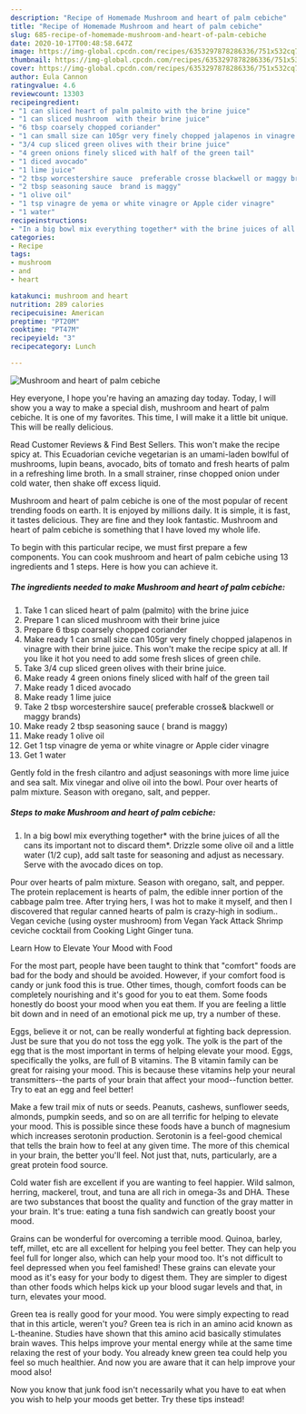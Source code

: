```yaml
---
description: "Recipe of Homemade Mushroom and heart of palm cebiche"
title: "Recipe of Homemade Mushroom and heart of palm cebiche"
slug: 685-recipe-of-homemade-mushroom-and-heart-of-palm-cebiche
date: 2020-10-17T00:48:58.647Z
image: https://img-global.cpcdn.com/recipes/6353297878286336/751x532cq70/mushroom-and-heart-of-palm-cebiche-recipe-main-photo.jpg
thumbnail: https://img-global.cpcdn.com/recipes/6353297878286336/751x532cq70/mushroom-and-heart-of-palm-cebiche-recipe-main-photo.jpg
cover: https://img-global.cpcdn.com/recipes/6353297878286336/751x532cq70/mushroom-and-heart-of-palm-cebiche-recipe-main-photo.jpg
author: Eula Cannon
ratingvalue: 4.6
reviewcount: 13303
recipeingredient:
- "1 can sliced heart of palm palmito with the brine juice"
- "1 can sliced mushroom  with their brine juice"
- "6 tbsp coarsely chopped coriander"
- "1 can small size can 105gr very finely chopped jalapenos in vinagre with their brine juice This wont make the recipe spicy at all If you like it hot you need to add some fresh slices of green chile"
- "3/4 cup sliced green olives with their brine juice"
- "4 green onions finely sliced with half of the green tail"
- "1 diced avocado"
- "1 lime juice"
- "2 tbsp worcestershire sauce  preferable crosse blackwell or maggy brands"
- "2 tbsp seasoning sauce  brand is maggy"
- "1 olive oil"
- "1 tsp vinagre de yema or white vinagre or Apple cider vinagre"
- "1 water"
recipeinstructions:
- "In a big bowl mix everything together* with the brine juices of all the cans its important not to discard them*. Drizzle some olive oil and a little water (1/2  cup), add salt taste for seasoning and adjust as necessary.  Serve with the avocado dices on top."
categories:
- Recipe
tags:
- mushroom
- and
- heart

katakunci: mushroom and heart 
nutrition: 289 calories
recipecuisine: American
preptime: "PT20M"
cooktime: "PT47M"
recipeyield: "3"
recipecategory: Lunch

---
```



![Mushroom and heart of palm cebiche](https://img-global.cpcdn.com/recipes/6353297878286336/751x532cq70/mushroom-and-heart-of-palm-cebiche-recipe-main-photo.jpg)

Hey everyone, I hope you're having an amazing day today. Today, I will show you a way to make a special dish, mushroom and heart of palm cebiche. It is one of my favorites. This time, I will make it a little bit unique. This will be really delicious.

Read Customer Reviews &amp; Find Best Sellers. This won&#39;t make the recipe spicy at. This Ecuadorian ceviche vegetarian is an umami-laden bowlful of mushrooms, lupin beans, avocado, bits of tomato and fresh hearts of palm in a refreshing lime broth. In a small strainer, rinse chopped onion under cold water, then shake off excess liquid.

Mushroom and heart of palm cebiche is one of the most popular of recent trending foods on earth. It is enjoyed by millions daily. It is simple, it is fast, it tastes delicious. They are fine and they look fantastic. Mushroom and heart of palm cebiche is something that I have loved my whole life.


To begin with this particular recipe, we must first prepare a few components. You can cook mushroom and heart of palm cebiche using 13 ingredients and 1 steps. Here is how you can achieve it.

<!--inarticleads1-->

##### The ingredients needed to make Mushroom and heart of palm cebiche:

1. Take 1 can sliced heart of palm (palmito) with the brine juice
1. Prepare 1 can sliced mushroom  with their brine juice
1. Prepare 6 tbsp coarsely chopped coriander
1. Make ready 1 can small size can 105gr very finely chopped jalapenos in vinagre with their brine juice. This won&#39;t make the recipe spicy at all. If you like it hot you need to add some fresh slices of green chile.
1. Take 3/4 cup sliced green olives with their brine juice.
1. Make ready 4 green onions finely sliced with half of the green tail
1. Make ready 1 diced avocado
1. Make ready 1 lime juice
1. Take 2 tbsp worcestershire sauce(  preferable crosse&amp; blackwell or maggy brands)
1. Make ready 2 tbsp seasoning sauce ( brand is maggy)
1. Make ready 1 olive oil
1. Get 1 tsp vinagre de yema or white vinagre or Apple cider vinagre
1. Get 1 water


Gently fold in the fresh cilantro and adjust seasonings with more lime juice and sea salt. Mix vinegar and olive oil into the bowl. Pour over hearts of palm mixture. Season with oregano, salt, and pepper. 

<!--inarticleads2-->

##### Steps to make Mushroom and heart of palm cebiche:

1. In a big bowl mix everything together* with the brine juices of all the cans its important not to discard them*. Drizzle some olive oil and a little water (1/2  cup), add salt taste for seasoning and adjust as necessary.  Serve with the avocado dices on top.


Pour over hearts of palm mixture. Season with oregano, salt, and pepper. The protein replacement is hearts of palm, the edible inner portion of the cabbage palm tree. After trying hers, I was hot to make it myself, and then I discovered that regular canned hearts of palm is crazy-high in sodium.. Vegan ceviche (using oyster mushroom) from Vegan Yack Attack Shrimp ceviche cocktail from Cooking Light Ginger tuna. 

Learn How to Elevate Your Mood with Food


For the most part, people have been taught to think that "comfort" foods are bad for the body and should be avoided. However, if your comfort food is candy or junk food this is true. Other times, though, comfort foods can be completely nourishing and it's good for you to eat them. Some foods honestly do boost your mood when you eat them. If you are feeling a little bit down and in need of an emotional pick me up, try a number of these.

Eggs, believe it or not, can be really wonderful at fighting back depression. Just be sure that you do not toss the egg yolk. The yolk is the part of the egg that is the most important in terms of helping elevate your mood. Eggs, specifically the yolks, are full of B vitamins. The B vitamin family can be great for raising your mood. This is because these vitamins help your neural transmitters--the parts of your brain that affect your mood--function better. Try to eat an egg and feel better!

Make a few trail mix of nuts or seeds. Peanuts, cashews, sunflower seeds, almonds, pumpkin seeds, and so on are all terrific for helping to elevate your mood. This is possible since these foods have a bunch of magnesium which increases serotonin production. Serotonin is a feel-good chemical that tells the brain how to feel at any given time. The more of this chemical in your brain, the better you'll feel. Not just that, nuts, particularly, are a great protein food source.

Cold water fish are excellent if you are wanting to feel happier. Wild salmon, herring, mackerel, trout, and tuna are all rich in omega-3s and DHA. These are two substances that boost the quality and function of the gray matter in your brain. It's true: eating a tuna fish sandwich can greatly boost your mood. 

Grains can be wonderful for overcoming a terrible mood. Quinoa, barley, teff, millet, etc are all excellent for helping you feel better. They can help you feel full for longer also, which can help your mood too. It's not difficult to feel depressed when you feel famished! These grains can elevate your mood as it's easy for your body to digest them. They are simpler to digest than other foods which helps kick up your blood sugar levels and that, in turn, elevates your mood.

Green tea is really good for your mood. You were simply expecting to read that in this article, weren't you? Green tea is rich in an amino acid known as L-theanine. Studies have shown that this amino acid basically stimulates brain waves. This helps improve your mental energy while at the same time relaxing the rest of your body. You already knew green tea could help you feel so much healthier. And now you are aware that it can help improve your mood also!

Now you know that junk food isn't necessarily what you have to eat when you wish to help your moods get better. Try  these tips  instead!

